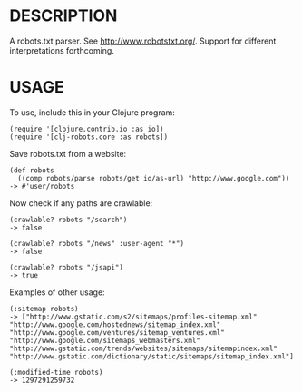 DESCRIPTION
===========
A robots.txt parser.  See <http://www.robotstxt.org/>.  Support for different
interpretations forthcoming.

USAGE
=====
To use, include this in your Clojure program:

    (require '[clojure.contrib.io :as io])
    (require '[clj-robots.core :as robots])

Save robots.txt from a website:

    (def robots
      ((comp robots/parse robots/get io/as-url) "http://www.google.com"))
    -> #'user/robots

Now check if any paths are crawlable:

    (crawlable? robots "/search")
    -> false

    (crawlable? robots "/news" :user-agent "*")
    -> false

    (crawlable? robots "/jsapi")
    -> true

Examples of other usage:

    (:sitemap robots)
    -> ["http://www.gstatic.com/s2/sitemaps/profiles-sitemap.xml" "http://www.google.com/hostednews/sitemap_index.xml" "http://www.google.com/ventures/sitemap_ventures.xml" "http://www.google.com/sitemaps_webmasters.xml" "http://www.gstatic.com/trends/websites/sitemaps/sitemapindex.xml" "http://www.gstatic.com/dictionary/static/sitemaps/sitemap_index.xml"]

    (:modified-time robots)
    -> 1297291259732
